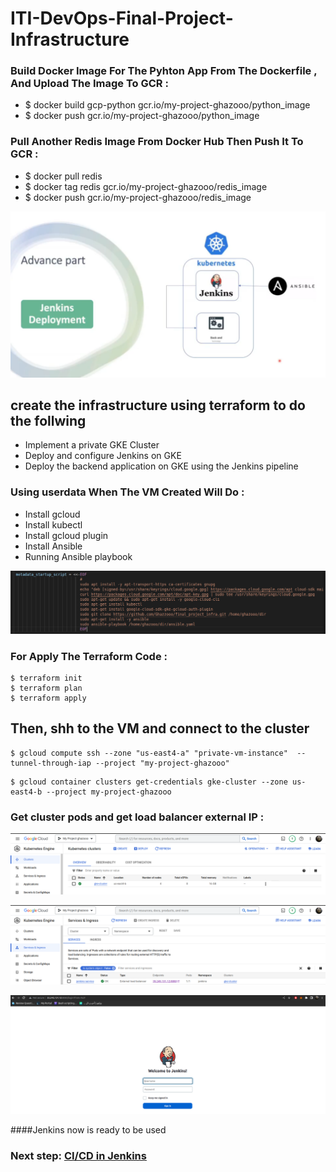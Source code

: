 # ITI-DevOps-Final-Project-Infrastructure

### Build Docker Image For The Pyhton App From The Dockerfile , And Upload The Image To GCR :

  * $ docker build gcp-python gcr.io/my-project-ghazooo/python_image
  * $ docker push gcr.io/my-project-ghazooo/python_image

### Pull Another Redis Image From Docker Hub Then Push It To GCR :

  * $ docker pull redis
  * $ docker tag redis gcr.io/my-project-ghazooo/redis_image
  * $ docker push gcr.io/my-project-ghazooo/redis_image

![home_Page Image](./screenshot/project1.png)

## create the infrastructure using terraform to do the follwing
  * Implement a private GKE Cluster
  * Deploy and configure Jenkins on GKE
  * Deploy the backend application on GKE using the Jenkins pipeline

### Using userdata When The VM Created Will Do : 

  * Install gcloud 
  * Install kubectl
  * Install gcloud plugin
  * Install Ansible
  * Running Ansible playbook

![home_Page Image](./screenshot/userdata.png)


### For Apply The Terraform Code :
```
$ terraform init
$ terraform plan 
$ terraform apply
```

## Then, shh to the VM and connect to the cluster

```
$ gcloud compute ssh --zone "us-east4-a" "private-vm-instance"  --tunnel-through-iap --project "my-project-ghazooo"
```

```
$ gcloud container clusters get-credentials gke-cluster --zone us-east4-b --project my-project-ghazooo
```


### Get cluster pods and get load balancer external IP :

![home_Page Image](./screenshot/cluster.png)

![home_Page Image](./screenshot/service.png)

![home_Page Image](./screenshot/jenkins_start.png)

####Jenkins now is ready to be used
### Next step: <a href="https://github.com/Abdalla1297/DevOps-Final-project-code" target="_blank">CI/CD in Jenkins</a>



